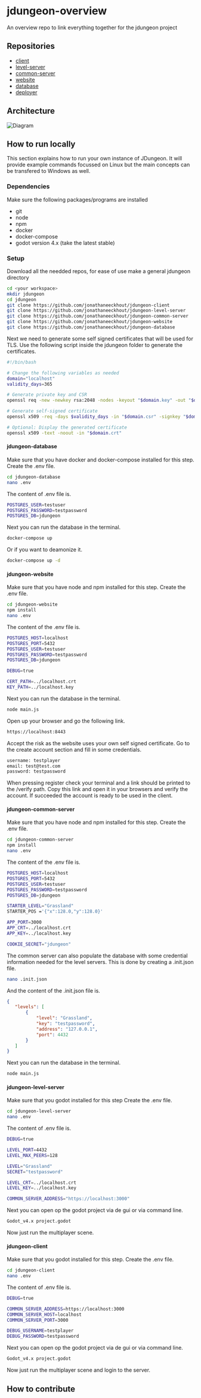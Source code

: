 # jdungeon-overview
An overview repo to link everything together for the jdungeon project
## Repositories
- [client](https://github.com/jonathaneeckhout/jdungeon-client)
- [level-server](https://github.com/jonathaneeckhout/jdungeon-level-server)
- [common-server](https://github.com/jonathaneeckhout/jdungeon-common-server)
- [website](https://github.com/jonathaneeckhout/jdungeon-website)
- [database](https://github.com/jonathaneeckhout/jdungeon-database)
- [deployer](https://github.com/jonathaneeckhout/jdungeon-deployer)

## Architecture
![Diagram](jdungeon-architecture.drawio.svg)

## How to run locally
This section explains how to run your own instance of JDungeon. It will provide example commands focussed on Linux but the main concepts can be transfered to Windows as well.
### Dependencies
Make sure the following packages/programs are installed
- git
- node
- npm
- docker
- docker-compose
- godot version 4.x (take the latest stable)
### Setup
Download all the needded repos, for ease of use make a general jdungeon directory
```bash
cd <your workspace>
mkdir jdungeon
cd jdungeon
git clone https://github.com/jonathaneeckhout/jdungeon-client
git clone https://github.com/jonathaneeckhout/jdungeon-level-server
git clone https://github.com/jonathaneeckhout/jdungeon-common-server
git clone https://github.com/jonathaneeckhout/jdungeon-website
git clone https://github.com/jonathaneeckhout/jdungeon-database
```
Next we need to generate some self signed certificates that will be used for TLS. Use the following script inside the jdungeon folder to generate the certificates.
```bash
#!/bin/bash

# Change the following variables as needed
domain="localhost"
validity_days=365

# Generate private key and CSR
openssl req -new -newkey rsa:2048 -nodes -keyout "$domain.key" -out "$domain.csr" -subj "/C=US/ST=State/L=City/O=Organization/OU=Unit/CN=$domain/emailAddress=admin@$domain"

# Generate self-signed certificate
openssl x509 -req -days $validity_days -in "$domain.csr" -signkey "$domain.key" -out "$domain.crt"

# Optional: Display the generated certificate
openssl x509 -text -noout -in "$domain.crt"
```
#### jdungeon-database
Make sure that you have docker and docker-compose installed for this step.
Create the .env file.
```bash
cd jdungeon-database
nano .env
```
The content of .env file is.
```bash
POSTGRES_USER=testuser
POSTGRES_PASSWORD=testpassword
POSTGRES_DB=jdungeon
```
Next you can run the database in the terminal.
```bash
docker-compose up
```
Or if you want to deamonize it.
```bash
docker-compose up -d
```
#### jdungeon-website
Make sure that you have node and npm installed for this step.
Create the .env file.
```bash
cd jdungeon-website
npm install
nano .env
```
The content of the .env file is.
```bash
POSTGRES_HOST=localhost
POSTGRES_PORT=5432
POSTGRES_USER=testuser
POSTGRES_PASSWORD=testpassword
POSTGRES_DB=jdungeon

DEBUG=true

CERT_PATH=../localhost.crt
KEY_PATH=../localhost.key
```
Next you can run the database in the terminal.
```bash
node main.js
```
Open up your browser and go the following link.
```bash
https://localhost:8443
```
Accept the risk as the website uses your own self signed certificate.
Go to the create account section and fill in some credentials.
```bash
username: testplayer
email: test@test.com
password: testpassword
```
When pressing register check your terminal and a link should be printed to the /verify path. Copy this link and open it in your browsers and verify the account. If succeeded the account is ready to be used in the client.

#### jdungeon-common-server
Make sure that you have node and npm installed for this step.
Create the .env file.
```bash
cd jdungeon-common-server
npm install
nano .env
```
The content of the .env file is.
```bash
POSTGRES_HOST=localhost
POSTGRES_PORT=5432
POSTGRES_USER=testuser
POSTGRES_PASSWORD=testpassword
POSTGRES_DB=jdungeon

STARTER_LEVEL="Grassland"
STARTER_POS ='{"x":128.0,"y":128.0}'

APP_PORT=3000
APP_CRT=../localhost.crt
APP_KEY=../localhost.key

COOKIE_SECRET="jdungeon"
```
The common server can also populate the database with some credential information needed for the level servers. This is done by creating a .init.json file.
```bash
nano .init.json
```
And the content of the .init.json file is.
```json
{
   "levels": [
       {
           "level": "Grassland",
           "key": "testpassword",
           "address": "127.0.0.1",
           "port": 4432
       }
   ]
}
````
Next you can run the database in the terminal.
```bash
node main.js
```
#### jdungeon-level-server
Make sure that you godot installed for this step
Create the .env file.
```bash
cd jdungeon-level-server
nano .env
```
The content of .env file is.
```bash
DEBUG=true

LEVEL_PORT=4432
LEVEL_MAX_PEERS=128

LEVEL="Grassland"
SECRET="testpassword"

LEVEL_CRT=../localhost.crt
LEVEL_KEY=../localhost.key

COMMON_SERVER_ADDRESS="https://localhost:3000"
```
Next you can open op the godot project via de gui or via command line.
```bash
Godot_v4.x project.godot
```
Now just run the multiplayer scene.
#### jdungeon-client
Make sure that you godot installed for this step.
Create the .env file.
```bash
cd jdungeon-client
nano .env
```
The content of .env file is.
```bash
DEBUG=true

COMMON_SERVER_ADDRESS=https://localhost:3000
COMMON_SERVER_HOST=localhost
COMMON_SERVER_PORT=3000

DEBUG_USERNAME=testplayer
DEBUG_PASSWORD=testpassword
```
Next you can open op the godot project via de gui or via command line.
```bash
Godot_v4.x project.godot
```
Now just run the multiplayer scene and login to the server.
## How to contribute
